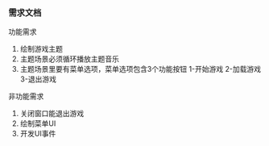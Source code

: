 ### 需求文档

功能需求
1. 绘制游戏主题
2. 主题场景必须循环播放主题音乐
3. 主题场景里要有菜单选项，菜单选项包含3个功能按钮 1-开始游戏 2-加载游戏 3-退出游戏

非功能需求
1. 关闭窗口能退出游戏
2. 绘制菜单UI
3. 开发UI事件
